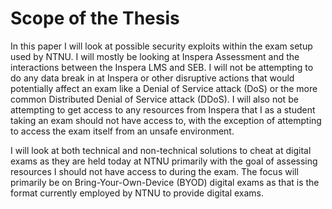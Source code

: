 # Scope of the Thesis
In this paper I will look at possible security exploits within the exam setup
used by NTNU. I will mostly be looking at Inspera Assessment and the
interactions between the Inspera LMS and SEB. I will not be attempting to do any
data break in at Inspera or other disruptive actions that would potentially
affect an exam like a Denial of Service attack (DoS) or the more common
Distributed Denial of Service attack (DDoS). I will also not be attempting to
get access to any resources from Inspera that I as a student taking an exam
should not have access to, with the exception of attempting to access the exam
itself from an unsafe environment.

I will look at both technical and non-technical solutions to cheat at digital
exams as they are held today at NTNU primarily with the goal of assessing
resources I should not have access to during the exam. The focus will primarily
be on Bring-Your-Own-Device (BYOD) digital exams as that is the format currently
employed by NTNU to provide digital exams.
